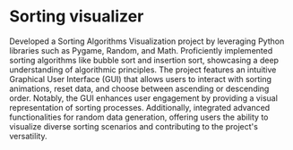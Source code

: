 # Sorting visualizer
Developed a Sorting Algorithms Visualization project by leveraging Python libraries such as Pygame, Random, and Math.
Proficiently implemented sorting algorithms like bubble sort and insertion sort, showcasing a deep understanding of algorithmic principles.
The project features an intuitive Graphical User Interface (GUI) that allows users to interact with sorting animations, reset data, and choose between ascending or descending order. 
Notably, the GUI enhances user engagement by providing a visual representation of sorting processes.
Additionally, integrated advanced functionalities for random data generation, offering users the ability to visualize diverse sorting scenarios and contributing to the project's versatility. 
